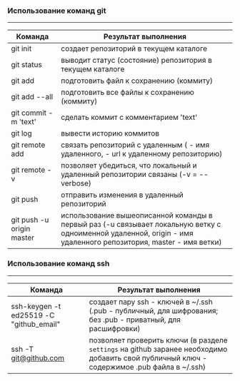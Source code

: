 ### Использование команд git

---

| Команда                        | Результат выполнения |
|--------------------------------|----------------------|
|git init| создает репозиторий в текущем каталоге|
|git status| выводит статус (состояние) репозитория в текущем каталоге|
|git add| подготовить файл к сохранению (коммиту)|
|git add --all| подготовить все файлы к сохранению (коммиту)|
|git commit -m 'text'| сделать коммит с комментарием 'text'|
|git log| вывести историю коммитов|
|git remote add <origin> <url>| связать репозиторий с удаленным (<origin> - имя удаленного, <url> - url к удаленному репозиторию)|
|git remote -v| позволяет убедиться, что локальный и удаленный репозитории связаны (-v = --verbose)|
|git push| отправить изменения в удаленный репозиторий|
|git push -u origin master| использование вышеописанной команды в первый раз (-u связывает локальную ветку с одноименной удаленной, origin - имя удаленного репозитория, master - имя ветки)|


### Использование команд ssh

---

| Команда                                | Результат выполнения |
|----------------------------------------|----------------------|
|ssh-keygen -t ed25519 -С "github_email"| создает пару ssh - ключей в ~/.ssh (.pub - публичный, для шифрования; без .pub - приватный, для расшифровки)|
|ssh -T git@github.com| позволяет проверить ключи (в разделе `settings` на github заранее необходимо добавить свой публичный ключ - содержимое .pub файла в ~/.ssh)|
